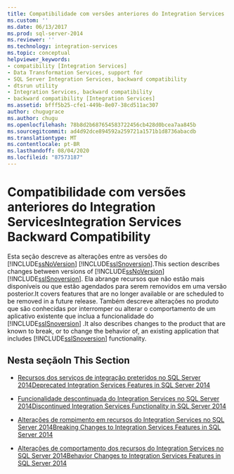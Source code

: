 ```yaml
---
title: Compatibilidade com versões anteriores do Integration Services | Microsoft Docs
ms.custom: ''
ms.date: 06/13/2017
ms.prod: sql-server-2014
ms.reviewer: ''
ms.technology: integration-services
ms.topic: conceptual
helpviewer_keywords:
- compatibility [Integration Services]
- Data Transformation Services, support for
- SQL Server Integration Services, backward compatibility
- dtsrun utility
- Integration Services, backward compatibility
- backward compatibility [Integration Services]
ms.assetid: bfff5b25-cfe1-449b-8e07-38cd511ac307
author: chugugrace
ms.author: chugu
ms.openlocfilehash: 78b8d2b687654583722456cb428d0bcea7aa845b
ms.sourcegitcommit: ad4d92dce894592a259721a1571b1d8736abacdb
ms.translationtype: MT
ms.contentlocale: pt-BR
ms.lasthandoff: 08/04/2020
ms.locfileid: "87573187"
---
```

# <a name="integration-services-backward-compatibility"></a><span data-ttu-id="9d904-102">Compatibilidade com versões anteriores do Integration Services</span><span class="sxs-lookup"><span data-stu-id="9d904-102">Integration Services Backward Compatibility</span></span>
  <span data-ttu-id="9d904-103">Esta seção descreve as alterações entre as versões do [!INCLUDE[ssNoVersion](../includes/ssnoversion-md.md)] [!INCLUDE[ssISnoversion](../includes/ssisnoversion-md.md)].</span><span class="sxs-lookup"><span data-stu-id="9d904-103">This section describes changes between versions of [!INCLUDE[ssNoVersion](../includes/ssnoversion-md.md)] [!INCLUDE[ssISnoversion](../includes/ssisnoversion-md.md)].</span></span> <span data-ttu-id="9d904-104">Ela abrange recursos que não estão mais disponíveis ou que estão agendados para serem removidos em uma versão posterior.</span><span class="sxs-lookup"><span data-stu-id="9d904-104">It covers features that are no longer available or are scheduled to be removed in a future release.</span></span> <span data-ttu-id="9d904-105">Também descreve alterações no produto que são conhecidas por interromper ou alterar o comportamento de um aplicativo existente que inclua a funcionalidade do [!INCLUDE[ssISnoversion](../includes/ssisnoversion-md.md)] .</span><span class="sxs-lookup"><span data-stu-id="9d904-105">It also describes changes to the product that are known to break, or to change the behavior of, an existing application that includes [!INCLUDE[ssISnoversion](../includes/ssisnoversion-md.md)] functionality.</span></span>  
  
## <a name="in-this-section"></a><span data-ttu-id="9d904-106">Nesta seção</span><span class="sxs-lookup"><span data-stu-id="9d904-106">In This Section</span></span>  
  
-   [<span data-ttu-id="9d904-107">Recursos dos serviços de integração preteridos no SQL Server 2014</span><span class="sxs-lookup"><span data-stu-id="9d904-107">Deprecated Integration Services Features in SQL Server 2014</span></span>](../../2014/integration-services/deprecated-integration-services-features-in-sql-server-2014.md)  
  
-   [<span data-ttu-id="9d904-108">Funcionalidade descontinuada do Integration Services no SQL Server 2014</span><span class="sxs-lookup"><span data-stu-id="9d904-108">Discontinued Integration Services Functionality in SQL Server 2014</span></span>](../../2014/integration-services/discontinued-integration-services-functionality-in-sql-server-2014.md)  
  
-   [<span data-ttu-id="9d904-109">Alterações de rompimento em recursos do Integration Services no SQL Server 2014</span><span class="sxs-lookup"><span data-stu-id="9d904-109">Breaking Changes to Integration Services Features in SQL Server 2014</span></span>](../../2014/integration-services/breaking-changes-to-integration-services-features-in-sql-server-2014.md)  
  
-   [<span data-ttu-id="9d904-110">Alterações de comportamento dos recursos do Integration Services no SQL Server 2014</span><span class="sxs-lookup"><span data-stu-id="9d904-110">Behavior Changes to Integration Services Features in SQL Server 2014</span></span>](../../2014/integration-services/behavior-changes-to-integration-services-features-in-sql-server-2014.md)  
  
  
